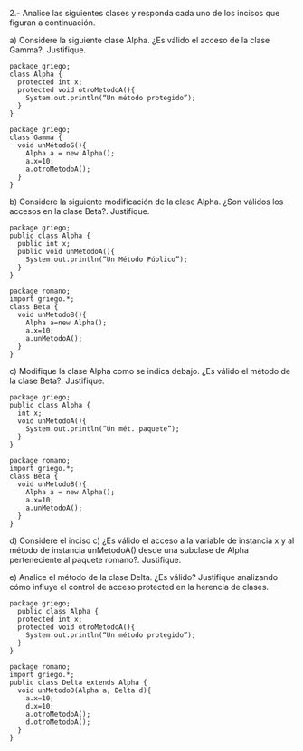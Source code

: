 2.- Analice las siguientes clases y responda cada uno de los incisos que figuran a continuación.

a) Considere la siguiente clase Alpha. ¿Es válido el acceso de la clase Gamma?. Justifique.

~~~
package griego;
class Alpha {
  protected int x;
  protected void otroMetodoA(){
    System.out.println(“Un método protegido”);
  }
}

package griego;
class Gamma {
  void unMétodoG(){
    Alpha a = new Alpha();
    a.x=10;
    a.otroMetodoA();
  }
}
~~~

b) Considere la siguiente modificación de la clase Alpha. ¿Son válidos los accesos en la clase Beta?. Justifique.
~~~
package griego;
public class Alpha {
  public int x;
  public void unMetodoA(){
    System.out.println(“Un Método Público”);
  }
}

package romano;
import griego.*;
class Beta {
  void unMetodoB(){
    Alpha a=new Alpha();
    a.x=10;
    a.unMetodoA();
  }
}
~~~

c) Modifique la clase Alpha como se indica debajo. ¿Es válido el método de la clase Beta?. Justifique.
~~~
package griego;
public class Alpha {
  int x;
  void unMetodoA(){
    System.out.println(“Un mét. paquete”);
  }
}

package romano;
import griego.*;
class Beta {
  void unMetodoB(){
    Alpha a = new Alpha();
    a.x=10;
    a.unMetodoA();
  }
}
~~~


d) Considere el inciso c) ¿Es válido el acceso a la variable de instancia x y al método de instancia unMetodoA() desde una subclase de Alpha perteneciente al paquete romano?. Justifique.

e) Analice el método de la clase Delta. ¿Es válido? Justifique analizando cómo influye el control de acceso protected en la herencia de clases.
~~~
package griego;
  public class Alpha {
  protected int x;
  protected void otroMetodoA(){
    System.out.println(“Un método protegido”);
  }
}

package romano;
import griego.*;
public class Delta extends Alpha {
  void unMetodoD(Alpha a, Delta d){
    a.x=10;
    d.x=10;
    a.otroMetodoA();
    d.otroMetodoA();
  }
}
~~~
